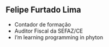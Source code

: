 ## Felipe Furtado Lima

- Contador de formação
- Auditor Fiscal da SEFAZ/CE
- I’m learning programming in phyton 


